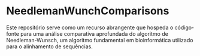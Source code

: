 # NeedlemanWunchComparisons
Este repositório serve como um recurso abrangente que hospeda o código-fonte para uma análise comparativa aprofundada do algoritmo de Needleman-Wunsch, um algoritmo fundamental em bioinformática utilizado para o alinhamento de sequências.
